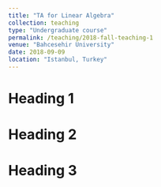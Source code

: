 ```yaml
---
title: "TA for Linear Algebra"
collection: teaching
type: "Undergraduate course"
permalink: /teaching/2018-fall-teaching-1
venue: "Bahcesehir University"
date: 2018-09-09
location: "Istanbul, Turkey"
---
```




Heading 1
======

Heading 2
======

Heading 3
======
